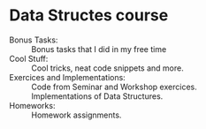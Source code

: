 # Data Structes course

<dl>
  <dt>Bonus Tasks:</dt>
  <dd>Bonus tasks that I did in my free time</dd>

  <dt>Cool Stuff:</dt>
  <dd>Cool tricks, neat code snippets and more.</dd>

  <dt>Exercices and Implementations:</dt>
  <dd>
  	Code from Seminar and Workshop exercices.<br>
    Implementations of Data Structures.
  </dd>

  <dt>Homeworks:</dt>
  <dd>Homework assignments.</dd>
</dl>
